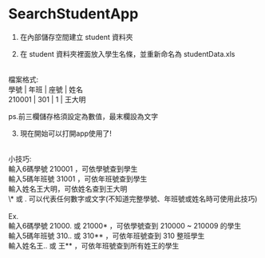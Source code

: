 SearchStudentApp
================

1. 在內部儲存空間建立 student 資料夾<br>

2. 在 student 資料夾裡面放入學生名條，並重新命名為 studentData.xls<br>
<br>
檔案格式:<br>
   學號  | 年班 | 座號 |  姓名<br>
  210001 | 301 | 1 | 王大明<br>
  
  ps.前三欄儲存格須設定為數值，最末欄設為文字<br>

3. 現在開始可以打開app使用了!<br>
<br>
小技巧:<br>
輸入6碼學號 210001 ，可依學號查到學生<br>
輸入5碼年班號 31001 ，可依年班號查到學生<br>
輸入姓名王大明，可依姓名查到王大明<br>
 \* 或 . 可以代表任何數字或文字(不知道完整學號、年班號或姓名時可使用此技巧)<br>
<br>
Ex.<br>
輸入6碼學號 21000. 或 21000* ，可依學號查到 210000 ~ 210009 的學生<br>
輸入5碼年班號 310.. 或 310** ，可依年班號查到 310 整班學生<br>
輸入姓名王.. 或 王** ，可依年班號查到所有姓王的學生<br>

